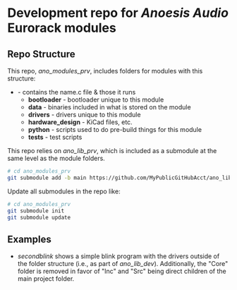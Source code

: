 # Development repo for _Anoesis Audio_ Eurorack modules

## Repo Structure

This repo, _ano_modules_prv_, includes folders for modules with this structure:

- __<module name>__ - contains the name.c file & those it runs
  - __bootloader__ - bootloader unique to this module
  - __data__ - binaries included in what is stored on the module
  - __drivers__ - drivers unique to this module
  - __hardware_design__ - KiCad files, etc.
  - __python__ - scripts used to do pre-build things for this module
  - __tests__ - test scripts

This repo relies on _ano_lib_prv_, which is included as a submodule at the same level as the module folders.

```zsh
# cd ano_modules_prv
git submodule add -b main https://github.com/MyPublicGitHubAcct/ano_lib_prv.git
```

Update all submodules in the repo like:

```zsh
# cd ano_modules_prv
git submodule init
git submodule update
```


## Examples

- _secondblink_ shows a simple blink program with the drivers outside of the folder structure (i.e., as part of _ano_lib_dev_). Additionally, the "Core" folder is removed in favor of "Inc" and "Src" being direct children of the main project folder.
